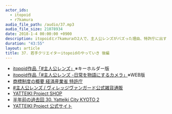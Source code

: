 ```yaml
---
actor_ids:
  - itopoid
  - r7kamura
audio_file_path: /audio/37.mp3
audio_file_size: 21078934
date: 2018-1-4 00:00:00 +0900
description: itopoidとr7kamuraの2人で、主人公レンズがバズった理由、特許庁に出す商標登録、ヴィレッジヴァンガードでの取扱、200枚売れたやっていきパーカーの裏話、個人プロジェクトをやり続ける苦労、チームでプロジェクトをやるメリット、ガルパンに懸けた人生について話しました。
duration: "43:55"
layout: article
title: 37. 若手クリエイターitopoidのやっていき 後編
---
```


- [itopoid作品「#主人公レンズ」](https://twitter.com/itopoid/status/933262577651433478)※キーホルダー版
- [itopoid作品「#主人公レンズ -日常を物語にするカメラ」](https://syujinko-lens.com/)※WEB版
- [商標制度の概要 経済産業省 特許庁](https://www.jpo.go.jp/seido/s_shouhyou/chizai08.htm)
- [#主人公レンズ / ヴィレッジヴァンガード公式雑貨通販](https://vvstore.jp/i/vv_000000000149260/)
- [YATTEIKI Project SHOP](https://yatteiki.theshop.jp/)
- [半年前の過去回 30. Yatteiki City KYOTO 2](https://yatteiki.fm/episode/30)
- [YATTEIKI Project 公式サイト](https://yatteiki.fm/)　
